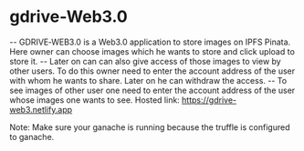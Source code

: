 # gdrive-Web3.0
-- GDRIVE‑WEB3.0 is a Web3.0 application to store images on IPFS Pinata. Here owner can choose images which he wants to store and click upload to store it.
-- Later on can can also give access of those images to view by other users. To do this owner need to enter the account address of the user with whom he wants to share. Later on he can withdraw the access. 
-- To see images of other user one need to enter the account address of the user whose images one wants to see.
Hosted link: https://gdrive-web3.netlify.app

Note: Make sure your ganache is running because the truffle is configured to ganache.
